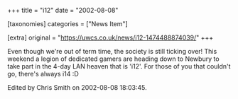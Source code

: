 +++
title = "i12"
date = "2002-08-08"

[taxonomies]
categories = ["News Item"]

[extra]
original = "https://uwcs.co.uk/news/i12-1474488874039/"
+++

Even though we're out of term time, the society is still ticking over\! This weekend a legion of dedicated gamers are heading down to Newbury to take part in the 4-day LAN heaven that is 'i12'. For those of you that couldn't go, there's always i14 :D

Edited by Chris Smith on 2002-08-08 18:03:45.

